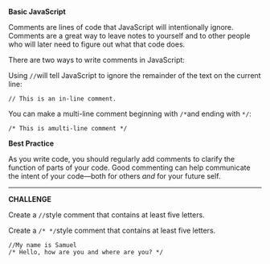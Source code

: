 **Basic JavaScript**

Comments are lines of code that JavaScript will intentionally ignore. Comments are a great way to leave notes to yourself and to other people who will later need to figure out what that code does.

There are two ways to write comments in JavaScript:

Using `//`will tell JavaScript to ignore the remainder of the text on the current line:

`// This is an in-line comment.`

You can make a multi-line comment beginning with `/*`and ending with `*/`:

`/* This is amulti-line comment */`

**Best Practice**

As you write code, you should regularly add comments to clarify the function of parts of your code. Good commenting can help communicate the intent of your code—both for others *and* for your future self.

---

**CHALLENGE**

Create a `//`style comment that contains at least five letters.

Create a `/* */`style comment that contains at least five letters.

    //My name is Samuel
    /* Hello, how are you and where are you? */
